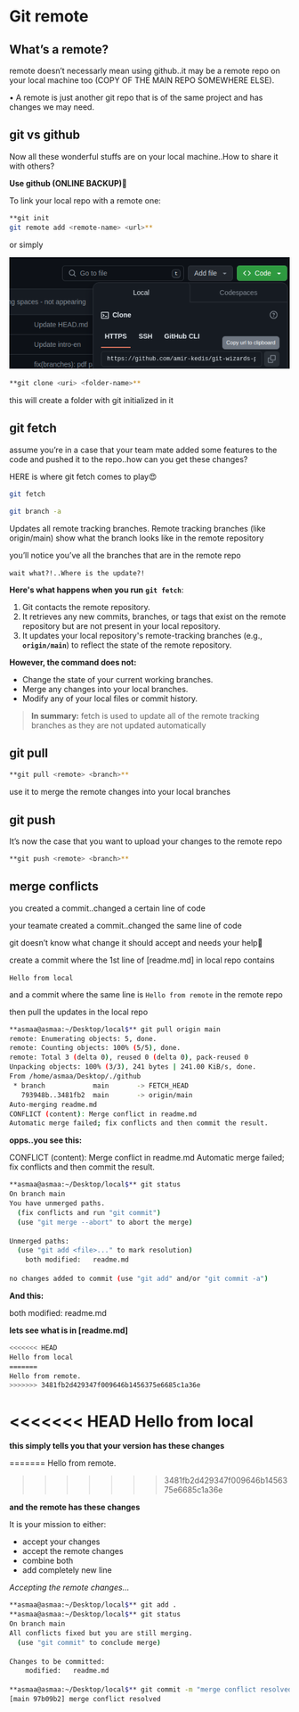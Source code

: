 # Git remote

## What’s a remote?

remote doesn’t necessarly mean using github..it may be a remote repo on your local machine too (COPY OF THE MAIN REPO SOMEWHERE ELSE).

• A remote is just another git repo that is of the same project and has changes we may need.

## git vs github

Now all these wonderful stuffs are on your local machine..How to share it with others?

**Use github (ONLINE BACKUP)**🤩

To link your local repo with a remote one:

```bash
**git init
git remote add <remote-name> <url>**
```

or simply

![clone.png](clone.png)

```bash
**git clone <uri> <folder-name>**
```

this will create a folder with git initialized in it

## git fetch

assume you’re in a case that your team mate added some features to the code and pushed it to the repo..how can you get these changes?

HERE is where git fetch comes to play😍

```bash
git fetch
```

```bash
git branch -a
```

Updates all remote tracking branches. Remote
tracking branches (like origin/main) show what
the branch looks like in the remote repository

you’ll notice you’ve all the branches that are in the remote repo

`wait what?!..Where is the update?!`

**Here's what happens when you run** **`git fetch`**:

1. Git contacts the remote repository.
2. It retrieves any new commits, branches, or tags that exist on the remote repository but are not present in your local repository.
3. It updates your local repository's remote-tracking branches (e.g., **`origin/main`**) to reflect the state of the remote repository.

**However, the command does not:**

- Change the state of your current working branches.
- Merge any changes into your local branches.
- Modify any of your local files or commit history.

> **In summary:** fetch is used to update all of the remote tracking branches as they are not updated automatically

## git pull

```bash
**git pull <remote> <branch>**
```

use it to merge the remote changes into your local branches

## git push

It’s now the case that you want to upload your changes to the remote repo

```bash
**git push <remote> <branch>**
```

## merge conflicts

you created a commit..changed a certain line of code

your teamate created a commit..changed the same line of code

git doesn’t know what change it should accept and needs your help🥺

create a commit where the 1st line of [readme.md] in local repo contains

`Hello from local`

and a commit where the same line is `Hello from remote` in the remote repo

then pull the updates in the local repo

```bash
**asmaa@asmaa:~/Desktop/local$** git pull origin main
remote: Enumerating objects: 5, done.
remote: Counting objects: 100% (5/5), done.
remote: Total 3 (delta 0), reused 0 (delta 0), pack-reused 0
Unpacking objects: 100% (3/3), 241 bytes | 241.00 KiB/s, done.
From /home/asmaa/Desktop/./github
 * branch            main       -> FETCH_HEAD
   793948b..3481fb2  main       -> origin/main
Auto-merging readme.md
CONFLICT (content): Merge conflict in readme.md
Automatic merge failed; fix conflicts and then commit the result.
```

**opps..you see this:**

CONFLICT (content): Merge conflict in readme.md
Automatic merge failed; fix conflicts and then commit the result.

```bash
**asmaa@asmaa:~/Desktop/local$** git status
On branch main
You have unmerged paths.
  (fix conflicts and run "git commit")
  (use "git merge --abort" to abort the merge)

Unmerged paths:
  (use "git add <file>..." to mark resolution)
	both modified:   readme.md

no changes added to commit (use "git add" and/or "git commit -a")
```

**And this:**

both modified: readme.md

**lets see what is in [readme.md]**

```bash
<<<<<<< HEAD
Hello from local
=======
Hello from remote.
>>>>>>> 3481fb2d429347f009646b1456375e6685c1a36e

```

<<<<<<< HEAD
Hello from local
=======

**this simply tells you that your version has these changes**

=======
Hello from remote.

> > > > > > > 3481fb2d429347f009646b1456375e6685c1a36e

**and the remote has these changes**

It is your mission to either:

- accept your changes
- accept the remote changes
- combine both
- add completely new line

_Accepting the remote changes…_

```bash
**asmaa@asmaa:~/Desktop/local$** git add .
**asmaa@asmaa:~/Desktop/local$** git status
On branch main
All conflicts fixed but you are still merging.
  (use "git commit" to conclude merge)

Changes to be committed:
	modified:   readme.md

**asmaa@asmaa:~/Desktop/local$** git commit -m "merge conflict resolved"
[main 97b09b2] merge conflict resolved
```
